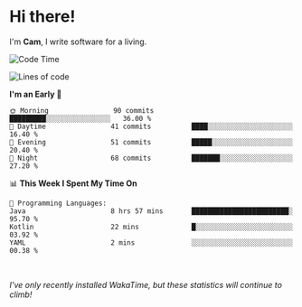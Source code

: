 # Hi there!
I'm **Cam**, I write software for a living.

<!--START_SECTION:waka-->
![Code Time](http://img.shields.io/badge/Code%20Time-150%20hrs%2039%20mins-blue)

![Lines of code](https://img.shields.io/badge/From%20Hello%20World%20I%27ve%20Written-47.6%20thousand%20lines%20of%20code-blue)

**I'm an Early 🐤** 

```text
🌞 Morning                90 commits          █████████░░░░░░░░░░░░░░░░   36.00 % 
🌆 Daytime                41 commits          ████░░░░░░░░░░░░░░░░░░░░░   16.40 % 
🌃 Evening                51 commits          █████░░░░░░░░░░░░░░░░░░░░   20.40 % 
🌙 Night                  68 commits          ███████░░░░░░░░░░░░░░░░░░   27.20 % 
```


📊 **This Week I Spent My Time On** 

```text
💬 Programming Languages: 
Java                     8 hrs 57 mins       ████████████████████████░   95.70 % 
Kotlin                   22 mins             █░░░░░░░░░░░░░░░░░░░░░░░░   03.92 % 
YAML                     2 mins              ░░░░░░░░░░░░░░░░░░░░░░░░░   00.38 % 
```


<!--END_SECTION:waka-->

<br>

_I've only recently installed WakaTime, but these statistics will continue to climb!_
